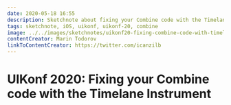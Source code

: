```yaml
---
date: 2020-05-18 16:55
description: Sketchnote about fixing your Combine code with the Timelane Instrument from UIKonf 2020 (online conference)
tags: sketchnote, iOS, uikonf, uikonf-20, combine
image: ../../images/sketchnotes/uikonf20-fixing-combine-code-with-timelane-instrument-small.jpg
contentCreator: Marin Todorov
linkToContentCreator: https://twitter.com/icanzilb
---
```


# UIKonf 2020: Fixing your Combine code with the Timelane Instrument

